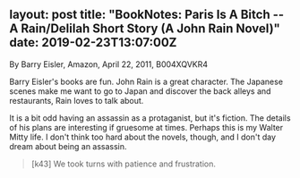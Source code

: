 layout: post
title: "BookNotes: Paris Is A Bitch -- A Rain/Delilah Short Story (A John Rain Novel)"
date: 2019-02-23T13:07:00Z
---
By Barry Eisler, Amazon, April 22, 2011, B004XQVKR4

Barry Eisler's books are fun. John Rain is a great character. The
Japanese scenes make me want to go to Japan and discover the back
alleys and restaurants, Rain loves to talk about. 

It is a bit odd having an assassin as a protaganist, but it's
fiction. The details of his plans are interesting if gruesome at
times. Perhaps this is my Walter Mitty life. I don't think too hard
about the novels, though, and I don't day dream about being an
assassin.

> [k43] We took turns with patience and frustration.
